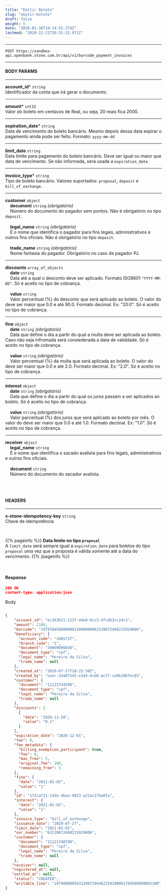 ```yaml
---
title: "Emitir Boleto"
slug: "emitir-boleto"
draft: false
weight: 5
date: "2020-01-16T19:14:55.374Z"
lastmod: "2020-12-21T20:31:32.971Z"
---
```


---
```http request
POST https://sandbox-api.openbank.stone.com.br/api/v1/barcode_payment_invoices
```
---

#### **BODY PARAMS**
---

**account_id*** `string`
<br> Identificador da conta que irá gerar o documento.

---
**amount*** `int32`
<br> Valor do boleto em centavos de Real, ou seja, 20 reais fica 2000.

---
**expiration_date*** `string`
<bR>Data de vencimento do boleto bancário. Mesmo depois dessa data expirar o pagamento ainda pode ser feito. Formato: `yyyy-mm-dd`

---
**limit_date** `string`
<br>Data limite para pagamento do boleto bancário. Deve ser igual ou maior que data de vencimento. Se não informada, será usada a `expiration_date`.

---
**invoice_type*** `string`
<br>Tipo de boleto bancário. Valores suportados: `proposal`, `deposit` e `bill_of_exchange`.

---
**customer** `object`
<br> &nbsp;&nbsp;&nbsp;&nbsp;**document** `string` _(obrigatório)_
<br> &nbsp;&nbsp;&nbsp;&nbsp;Número do documento do pagador sem pontos. Não é obrigatório no tipo `deposit`.
<br>
<br> &nbsp;&nbsp;&nbsp;&nbsp;**legal_name** `string` _(obrigatório)_
<br> &nbsp;&nbsp;&nbsp;&nbsp;É o nome que identifica o pagador para fins legais, administrativos e outros fins oficiais. Não é obrigatório no tipo `deposit`.
<br>
<br> &nbsp;&nbsp;&nbsp;&nbsp;**trade_name** `string` _(obrigatório)_
<br> &nbsp;&nbsp;&nbsp;&nbsp;Nome fantasia do pagador. Obrigatório no caso de pagador PJ.

---
**discounts** `array_of_objects`
<br> &nbsp;&nbsp;&nbsp;&nbsp;**date** `string`
<br> &nbsp;&nbsp;&nbsp;&nbsp;Data até a qual o desconto deve ser aplicado. Formato ISO8601 `"YYYY-MM-DD"`. Só é aceito no tipo de cobrança.
<br>
<br> &nbsp;&nbsp;&nbsp;&nbsp;**value** `string`
<br> &nbsp;&nbsp;&nbsp;&nbsp;Valor percentual (%) do desconto que será aplicado ao boleto. O valor do deve ser maior que 0.0 e até 90.0. Formato decimal. Ex: "20.0". Só é aceito no tipo de cobrança.

---
**fine** `object`
<br> &nbsp;&nbsp;&nbsp;&nbsp;**date** `string` _(obrigatório)_
<br> &nbsp;&nbsp;&nbsp;&nbsp;Data que define o dia a partir do qual a multa deve ser aplicada ao boleto. Caso não seja infromada será consiederada a data de validdade. Só é aceito no tipo de cobrança.
<br>
<br> &nbsp;&nbsp;&nbsp;&nbsp;**value** `string` _(obrigatório)_
<br> &nbsp;&nbsp;&nbsp;&nbsp;Valor percentual (%) da multa que será aplicada ao boleto. O valor do deve ser maior que 0.0 e até 2.0. Formato decimal. Ex: "2.0". Só é aceito no tipo de cobrança.

---
**interest** `object`
<br> &nbsp;&nbsp;&nbsp;&nbsp;**date** `string` _(obrigatório)_
<br> &nbsp;&nbsp;&nbsp;&nbsp;Data que define o dia a partir do qual os juros passam a ser aplicados ao boleto. Só é aceito no tipo de cobrança.
<br>
<br> &nbsp;&nbsp;&nbsp;&nbsp;**value** `string` _(obrigatório)_
<br> &nbsp;&nbsp;&nbsp;&nbsp;Valor parcentual (%) dos juros que será aplicado ao boleto por mês. O valor do deve ser maior que 0.0 e até 1.0. Formato decimal. Ex: "1.0". Só é aceito no tipo de cobrança.

---
**receiver** `object`
<br> &nbsp;&nbsp;&nbsp;&nbsp;**legal_name** `string`
<br> &nbsp;&nbsp;&nbsp;&nbsp;É o nome que identifica o sacado avalista para fins legais, administrativos e outros fins oficiais.
<br>
<br> &nbsp;&nbsp;&nbsp;&nbsp;**document** `string`
<br> &nbsp;&nbsp;&nbsp;&nbsp;Número do documento do sacador avalista.


<br><br>



#### **HEADERS**
---
**x-stone-idempotency-key** `string`
<br>Chave de idempotência

<br>

{{% pageinfo %}}
**Data limite no tipo `proposal`**
<br>A `limit_date` será sempre igual a `expiration_date` para boletos do tipo `proposal` uma vez que a proposta é válida somente até a data do vencimento.
{{% /pageinfo %}}

<br>

#### **Response**

```JSON
200 OK
content-type: application/json
```
Body
```JSON

{
	"account_id": "ec363b21-113f-44e9-8cc3-dfcdb3cc2dc3",
    "amount": 2100,
    "barcode": "19797845600000021000000063139072468215929006",
    "beneficiary": {
      "account_code": "1085737",
      "branch_code": "1",
      "document": "39809096038",
      "document_type": "cpf",
      "legal_name": "Pereira da Silva",
      "trade_name": null
    },
    "created_at": "2020-07-27T18:25:38Z",
    "created_by": "user:34a071d5-e1d4-4cb0-acf7-ca9b106fec65",
    "customer": {
      "document": "11121744590",
      "document_type": "cpf",
      "legal_name": "Pereira da Silva",
      "trade_name": null
    },
    "discounts": [
      {
        "date": "2020-11-20",
        "value": "0.1"
      }
    ],
    "expiration_date": "2020-12-01",
    "fee": 0,
    "fee_metadata": {
      "billing_exemption_participant": true,
      "fee": 0,
      "max_free": 5,
      "original_fee": 200,
      "remaining_free": 5
    },
    "fine": {
      "date": "2021-01-02",
      "value": "1"
    },
    "id": "172caf21-13de-4baa-9823-a21ac17ba8fa",
    "interest": {
      "date": "2021-01-02",
      "value": "1"
    },
    "invoice_type": "bill_of_exchange",
    "issuance_date": "2020-07-27",
    "limit_date": "2021-02-01",
    "our_number": "63139072468215929006",
    "customer": {
      "document": "11121740790",
      "document_type": "cpf",
      "legal_name": "Pereira da Silva",
      "trade_name": null
    },
   "receiver": null,
   "registered_at": null,
   "settled_at": null,
    "status": "CREATED",
    "writable_line": "19790000056313907246482159290061784560000002100"
}
